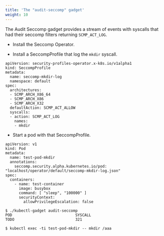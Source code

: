 ```yaml
---
title: 'The "audit-seccomp" gadget'
weight: 10
---
```


The Audit Seccomp gadget provides a stream of events with syscalls that had
their seccomp filters returning `SCMP_ACT_LOG`.

* Install the Seccomp Operator.

* Install a SeccompProfile that log the `mkdir` syscall.

```
apiVersion: security-profiles-operator.x-k8s.io/v1alpha1
kind: SeccompProfile
metadata:
  name: seccomp-mkdir-log
  namespace: default
spec:
  architectures:
  - SCMP_ARCH_X86_64
  - SCMP_ARCH_X86
  - SCMP_ARCH_X32
  defaultAction: SCMP_ACT_ALLOW
  syscalls:
  - action: SCMP_ACT_LOG
    names:
    - mkdir
```

* Start a pod with that SeccompProfile.

```
apiVersion: v1
kind: Pod
metadata:
  name: test-pod-mkdir
  annotations:
    seccomp.security.alpha.kubernetes.io/pod: "localhost/operator/default/seccomp-mkdir-log.json"
spec:
  containers:
    - name: test-container
      image: busybox
      command: [ "sleep", "100000" ]
      securityContext:
        allowPrivilegeEscalation: false
```

```
$ ./kubectl-gadget audit-seccomp
POD                            SYSCALL
TODO                           321
```

```
$ kubectl exec -ti test-pod-mkdir -- mkdir /aaa
```
